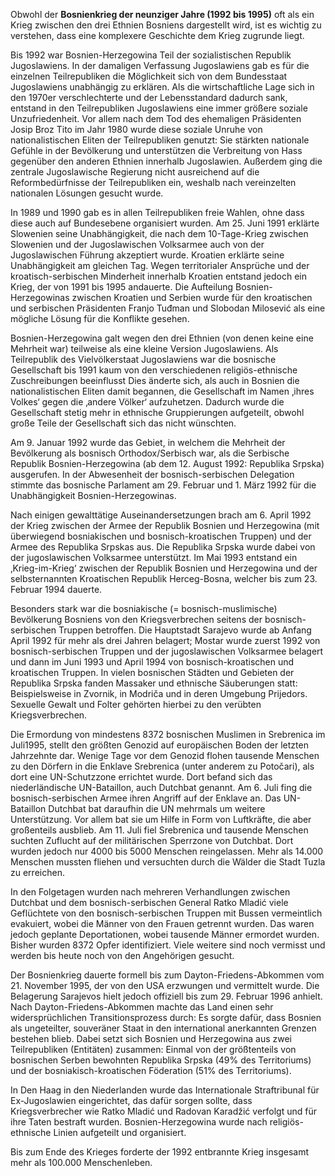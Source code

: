 Obwohl der **Bosnienkrieg der neunziger Jahre (1992 bis 1995)** oft als ein Krieg zwischen den drei Ethnien Bosniens dargestellt wird, ist es wichtig zu verstehen, dass eine komplexere Geschichte dem Krieg zugrunde liegt. 

Bis 1992 war Bosnien-Herzegowina Teil der sozialistischen Republik Jugoslawiens. In der damaligen Verfassung Jugoslawiens gab es für die einzelnen Teilrepubliken die Möglichkeit sich von dem Bundesstaat Jugoslawiens unabhängig zu erklären. Als die wirtschaftliche Lage sich in den 1970er verschlechterte und der Lebensstandard dadurch sank, entstand in den Teilrepubliken Jugoslawiens eine immer größere soziale Unzufriedenheit. Vor allem nach dem Tod des ehemaligen Präsidenten Josip Broz Tito im Jahr 1980 wurde diese soziale Unruhe von nationalistischen Eliten der Teilrepubliken genutzt: Sie stärkten nationale Gefühle in der Bevölkerung und unterstützen die Verbreitung von Hass gegenüber den anderen Ethnien innerhalb Jugoslawien. Außerdem ging die zentrale Jugoslawische Regierung nicht ausreichend auf die Reformbedürfnisse der Teilrepubliken ein, weshalb nach vereinzelten nationalen Lösungen gesucht wurde. 

In 1989 und 1990 gab es in allen Teilrepubliken freie Wahlen, ohne dass diese auch auf Bundesebene organisiert wurden. Am 25. Juni 1991 erklärte Slowenien seine Unabhängigkeit, die nach dem 10-Tage-Krieg zwischen Slowenien und der Jugoslawischen Volksarmee auch von der Jugoslawischen Führung akzeptiert wurde. Kroatien erklärte seine Unabhängigkeit am gleichen Tag.  Wegen territorialer Ansprüche und der kroatisch-serbischen Minderheit innerhalb Kroatien entstand jedoch ein Krieg, der von 1991 bis 1995 andauerte. Die Aufteilung Bosnien-Herzegowinas zwischen Kroatien und Serbien wurde für den kroatischen und serbischen Präsidenten Franjo Tuđman und Slobodan Milosević als eine mögliche Lösung für die Konflikte gesehen. 

Bosnien-Herzegowina galt wegen den drei Ethnien (von denen keine eine Mehrheit war) teilweise als eine kleine Version Jugoslawiens. Als Teilrepublik des Vielvölkerstaat Jugoslawiens war die bosnische Gesellschaft bis 1991 kaum von den verschiedenen religiös-ethnische Zuschreibungen beeinflusst Dies änderte sich, als auch in Bosnien die nationalistischen Eliten damit begannen, die Gesellschaft im Namen ‚ihres Volkes‘ gegen die ‚andere Völker‘ aufzuhetzen. Dadurch wurde die Gesellschaft stetig mehr in ethnische Gruppierungen aufgeteilt, obwohl große Teile der Gesellschaft sich das nicht wünschten. 

Am 9. Januar 1992 wurde das Gebiet, in welchem die Mehrheit der Bevölkerung als bosnisch Orthodox/Serbisch war, als die Serbische Republik Bosnien-Herzegowina (ab dem 12. August 1992: Republika Srpska) ausgerufen. In der Abwesenheit der bosnisch-serbischen Delegation stimmte das bosnische Parlament am 29. Februar und 1. März 1992 für die Unabhängigkeit Bosnien-Herzegowinas. 

Nach einigen gewalttätige Auseinandersetzungen brach am 6. April 1992 der Krieg zwischen der Armee der Republik Bosnien und Herzegowina (mit überwiegend bosniakischen und bosnisch-kroatischen Truppen) und der Armee des Republika Srpskas aus.  Die Republika Srpska wurde dabei von der jugoslawischen Volksarmee unterstützt. Im Mai 1993 entstand ein ‚Krieg-im-Krieg‘ zwischen der Republik Bosnien und Herzegowina und der selbsternannten Kroatischen Republik Herceg-Bosna, welcher bis zum 23. Februar 1994 dauerte. 

Besonders stark war die bosniakische (= bosnisch-muslimische) Bevölkerung Bosniens von den Kriegsverbrechen seitens der bosnisch-serbischen Truppen betroffen. Die Hauptstadt Sarajevo wurde ab Anfang April 1992 für mehr als drei Jahren belagert; Mostar wurde zuerst 1992 von bosnisch-serbischen Truppen und der jugoslawischen Volksarmee belagert und dann im Juni 1993 und April 1994 von bosnisch-kroatischen und kroatischen Truppen. In vielen bosnischen Städten und Gebieten der Republika Srpska fanden Massaker und ethnische Säuberungen statt:  Beispielsweise in Zvornik, in Modriča und in deren Umgebung Prijedors. Sexuelle Gewalt und Folter gehörten hierbei zu den verübten Kriegsverbrechen. 

Die Ermordung von mindestens 8372 bosnischen Muslimen in Srebrenica im Juli1995, stellt den größten Genozid auf europäischen Boden der letzten Jahrzehnte dar. 
Wenige Tage vor dem Genozid flohen tausende Menschen zu den Dörfern in die Enklave Srebrenica (unter anderem zu Potočari), als dort eine UN-Schutzzone errichtet wurde. Dort befand sich das niederländische UN-Bataillon, auch Dutchbat genannt. Am 6. Juli fing die bosnisch-serbischen Armee ihren Angriff auf der Enklave an.  Das UN-Bataillon Dutchbat bat daraufhin die UN mehrmals um weitere Unterstützung. Vor allem bat sie um Hilfe in Form von Luftkräfte, die aber großenteils ausblieb.
 Am 11. Juli fiel Srebrenica und tausende Menschen suchten Zuflucht auf der militärischen Sperrzone von Dutchbat. Dort wurden jedoch nur 4000 bis 5000 Menschen reingelassen. Mehr als 14.000 Menschen mussten fliehen und versuchten durch die Wälder die Stadt Tuzla zu erreichen.
 
In den Folgetagen wurden nach mehreren Verhandlungen zwischen Dutchbat und dem bosnisch-serbischen General Ratko Mladić viele Geflüchtete von den bosnisch-serbischen Truppen mit Bussen vermeintlich evakuiert, wobei die Männer von den Frauen getrennt wurden. Das waren jedoch geplante Deportationen, wobei tausende Männer ermordet wurden. Bisher wurden 8372 Opfer identifiziert. Viele weitere sind noch vermisst und werden bis heute noch von den Angehörigen gesucht.

Der Bosnienkrieg dauerte formell bis zum Dayton-Friedens-Abkommen vom 21. November 1995, der von den USA erzwungen und vermittelt wurde. Die Belagerung Sarajevos hielt jedoch offiziell bis zum 29. Februar 1996 anhielt. Nach Dayton-Friedens-Abkommen machte das Land einen sehr widersprüchlichen Transitionsprozess durch:  Es sorgte dafür, dass Bosnien als ungeteilter, souveräner Staat in den international anerkannten Grenzen bestehen blieb. Dabei setzt sich Bosnien und Herzegowina aus zwei Teilrepubliken (Entitäten) zusammen: Einmal von der größtenteils von bosnischen Serben bewohnten Republika Srpska (49% des Territoriums) und der bosniakisch-kroatischen Föderation (51% des Territoriums). 

In Den Haag in den Niederlanden wurde das Internationale Straftribunal für Ex-Jugoslawien eingerichtet, das dafür sorgen sollte, dass Kriegsverbrecher wie Ratko Mladić und Radovan Karadžić verfolgt und für ihre Taten bestraft wurden. Bosnien-Herzegowina wurde nach religiös-ethnische Linien aufgeteilt und organisiert. 

Bis zum Ende des Krieges forderte der 1992 entbrannte Krieg insgesamt mehr als 100.000 Menschenleben.
